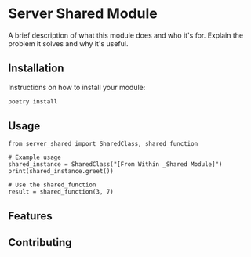 # Server Shared Module

A brief description of what this module does and who it's for. 
Explain the problem it solves and why it's useful.

## Installation

Instructions on how to install your module:

```bash
poetry install
```

## Usage

```
from server_shared import SharedClass, shared_function

# Example usage
shared_instance = SharedClass("[From Within _Shared Module]")
print(shared_instance.greet())

# Use the shared_function
result = shared_function(3, 7)
```

## Features

## Contributing


